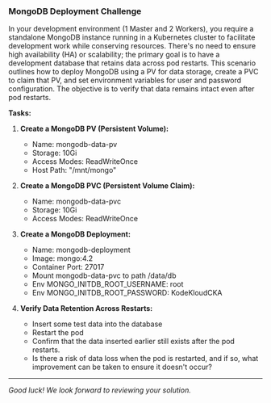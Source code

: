 ### MongoDB Deployment Challenge

In your development environment (1 Master and 2 Workers), you require a standalone MongoDB instance running in a Kubernetes cluster to facilitate development work while conserving resources. There's no need to ensure high availability (HA) or scalability; the primary goal is to have a development database that retains data across pod restarts. This scenario outlines how to deploy MongoDB using a PV for data storage, create a PVC to claim that PV, and set environment variables for user and password configuration. The objective is to verify that data remains intact even after pod restarts.

**Tasks:**

1. **Create a MongoDB PV (Persistent Volume):**
   - Name: mongodb-data-pv
   - Storage: 10Gi
   - Access Modes: ReadWriteOnce
   - Host Path: "/mnt/mongo"

2. **Create a MongoDB PVC (Persistent Volume Claim):**
   - Name: mongodb-data-pvc
   - Storage: 10Gi
   - Access Modes: ReadWriteOnce

3. **Create a MongoDB Deployment:**
   - Name: mongodb-deployment
   - Image: mongo:4.2
   - Container Port: 27017
   - Mount mongodb-data-pvc to path /data/db
   - Env MONGO_INITDB_ROOT_USERNAME: root
   - Env MONGO_INITDB_ROOT_PASSWORD: KodeKloudCKA

4. **Verify Data Retention Across Restarts:**
   - Insert some test data into the database
   - Restart the pod
   - Confirm that the data inserted earlier still exists after the pod restarts.
   - Is there a risk of data loss when the pod is restarted, and if so, what improvement can be taken to ensure it doesn't occur?

---

*Good luck! We look forward to reviewing your solution.*
